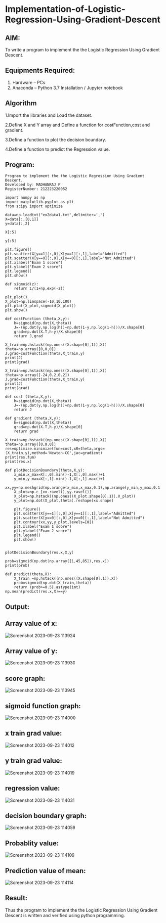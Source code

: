 # Implementation-of-Logistic-Regression-Using-Gradient-Descent

## AIM:
To write a program to implement the the Logistic Regression Using Gradient Descent.

## Equipments Required:
1. Hardware – PCs
2. Anaconda – Python 3.7 Installation / Jupyter notebook

## Algorithm
1.Import the libraries and Load the dataset.

2.Define X and Y array and Define a function for costFunction,cost and gradient.

3.Define a function to plot the decision boundary.

4.Define a function to predict the Regression value.

## Program:
```
Program to implement the the Logistic Regression Using Gradient Descent.
Developed by: MADHANRAJ P
RegisterNumber: 212223220052

import numpy as np
import matplotlib.pyplot as plt
from scipy import optimize

data=np.loadtxt("ex2data1.txt",delimiter=',')
X=data[:,[0,1]]
y=data[:,2]

X[:5]

y[:5]

plt.figure()
plt.scatter(X[y==1][:,0],X[y==1][:,1],label="Admitted")
plt.scatter(X[y==0][:,0],X[y==0][:,1],label="Not Admitted")
plt.xlabel("Exam 1 score")
plt.ylabel("Exam 2 score")
plt.legend()
plt.show()

def sigmoid(z):
    return 1/(1+np.exp(-z))

plt.plot()
X_plot=np.linspace(-10,10,100)
plt.plot(X_plot,sigmoid(X_plot))
plt.show()

def costFunction (theta,X,y):
    h=sigmoid(np.dot(X,theta))
    J=-(np.dot(y,np.log(h))+np.dot(1-y,np.log(1-h)))/X.shape[0]
    grad=np.dot(X.T,h-y)/X.shape[0]
    return J,grad

X_train=np.hstack((np.ones((X.shape[0],1)),X))
theta=np.array([0,0,0])
J,grad=costFunction(theta,X_train,y)
print(J)
print(grad)

X_train=np.hstack((np.ones((X.shape[0],1)),X))
theta=np.array([-24,0.2,0.2])
J,grad=costFunction(theta,X_train,y)
print(J)
print(grad)

def cost (theta,X,y):
    h=sigmoid(np.dot(X,theta))
    J=-(np.dot(y,np.log(h))+np.dot(1-y,np.log(1-h)))/X.shape[0]
    return J

def gradient (theta,X,y):
    h=sigmoid(np.dot(X,theta))
    grad=np.dot(X.T,h-y)/X.shape[0]
    return grad

X_train=np.hstack((np.ones((X.shape[0],1)),X))
theta=np.array([0,0,0])
res=optimize.minimize(fun=cost,x0=theta,args=(X_train,y),method='Newton-CG',jac=gradient)
print(res.fun)
print(res.x)

def plotDecisionBoundary(theta,X,y):
    x_min,x_max=X[:,0].min()-1,X[:,0].max()+1
    y_min,y_max=X[:,1].min()-1,X[:,1].max()+1
    xx,yy=np.meshgrid(np.arange(x_min,x_max,0.1),np.arange(y_min,y_max,0.1))
    X_plot=np.c_[xx.ravel(),yy.ravel()]
    X_plot=np.hstack((np.ones((X_plot.shape[0],1)),X_plot))
    y_plot=np.dot(X_plot,theta).reshape(xx.shape)
    
    plt.figure()
    plt.scatter(X[y==1][:,0],X[y==1][:,1],label="Admitted")
    plt.scatter(X[y==0][:,0],X[y==0][:,1],label="Not Admitted")
    plt.contour(xx,yy,y_plot,levels=[0])
    plt.xlabel("Exam 1 score")
    plt.ylabel("Exam 2 score")
    plt.legend()
    plt.show()


plotDecisionBoundary(res.x,X,y)

prob=sigmoid(np.dot(np.array([1,45,85]),res.x))
print(prob)

def predict(theta,X):
    X_train =np.hstack((np.ones((X.shape[0],1)),X))
    prob=sigmoid(np.dot(X_train,theta))
    return (prob>=0.5).astype(int)
np.mean(predict(res.x,X)==y)
```

## Output:
## Array value of x:
![Screenshot 2023-09-23 113924](https://github.com/premalatha-sureshbabu/-Implementation-of-Logistic-Regression-Using-Gradient-Descent/assets/120620842/7e48ad70-907e-4585-a806-fcead19a2d76)

## Array value of y:
![Screenshot 2023-09-23 113930](https://github.com/premalatha-sureshbabu/-Implementation-of-Logistic-Regression-Using-Gradient-Descent/assets/120620842/a7e1667e-8d94-4909-be48-ebeebaf6ac72)

## score graph:
![Screenshot 2023-09-23 113945](https://github.com/premalatha-sureshbabu/-Implementation-of-Logistic-Regression-Using-Gradient-Descent/assets/120620842/b34a3003-38bf-40fc-870f-5c368ecf4982)

## sigmoid function graph:
![Screenshot 2023-09-23 114000](https://github.com/premalatha-sureshbabu/-Implementation-of-Logistic-Regression-Using-Gradient-Descent/assets/120620842/98cc6cc3-da72-44bf-9ab0-b8c667afe50a)

## x train grad value:
![Screenshot 2023-09-23 114012](https://github.com/premalatha-sureshbabu/-Implementation-of-Logistic-Regression-Using-Gradient-Descent/assets/120620842/41cab977-c53f-4e14-b70f-3cf2f1ed406f)

## y train grad value:
![Screenshot 2023-09-23 114019](https://github.com/premalatha-sureshbabu/-Implementation-of-Logistic-Regression-Using-Gradient-Descent/assets/120620842/7e15370a-ad0c-4817-9470-1251145c316b)

## regression value:
![Screenshot 2023-09-23 114031](https://github.com/premalatha-sureshbabu/-Implementation-of-Logistic-Regression-Using-Gradient-Descent/assets/120620842/dff70077-50b7-4310-8244-b179f3eaecef)

## decision boundary graph:
![Screenshot 2023-09-23 114059](https://github.com/premalatha-sureshbabu/-Implementation-of-Logistic-Regression-Using-Gradient-Descent/assets/120620842/37ef683a-bf67-4590-863d-8178891be739)

## Probablity value:
![Screenshot 2023-09-23 114109](https://github.com/premalatha-sureshbabu/-Implementation-of-Logistic-Regression-Using-Gradient-Descent/assets/120620842/e2066e39-2e84-40db-b6c5-bd5468b7a825)

## Prediction value of mean:
![Screenshot 2023-09-23 114114](https://github.com/premalatha-sureshbabu/-Implementation-of-Logistic-Regression-Using-Gradient-Descent/assets/120620842/42e715be-3ac1-4122-9c87-a21100189de1)

## Result:
Thus the program to implement the the Logistic Regression Using Gradient Descent is written and verified using python programming.

